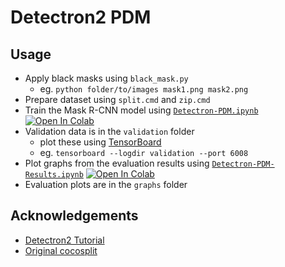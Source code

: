 # Detectron2 PDM

## Usage

- Apply black masks using `black_mask.py`
  - eg. `python folder/to/images mask1.png mask2.png`
- Prepare dataset using `split.cmd` and `zip.cmd`
- Train the Mask R-CNN model using [`Detectron-PDM.ipynb`](https://gist.github.com/skarfie123/1874f1deacf9aaeb83ca9199543ba9ff) [![Open In Colab](https://colab.research.google.com/assets/colab-badge.svg)](https://colab.research.google.com/gist/skarfie123/1874f1deacf9aaeb83ca9199543ba9ff/detectron2-pdm.ipynb)
- Validation data is in the `validation` folder
  - plot these using [TensorBoard](https://github.com/tensorflow/tensorboard)
  - eg. `tensorboard --logdir validation --port 6008`
- Plot graphs from the evaluation results using [`Detectron-PDM-Results.ipynb`](https://gist.github.com/skarfie123/9b08b5041f56526bf7916f20c7177ac6) [![Open In Colab](https://colab.research.google.com/assets/colab-badge.svg)](https://colab.research.google.com/gist/skarfie123/9b08b5041f56526bf7916f20c7177ac6/detectron2-pdm-results.ipynb)
- Evaluation plots are in the `graphs` folder

## Acknowledgements

- [Detectron2 Tutorial](https://colab.research.google.com/drive/16jcaJoc6bCFAQ96jDe2HwtXj7BMD_-m5)
- [Original cocosplit](https://github.com/akarazniewicz/cocosplit)
